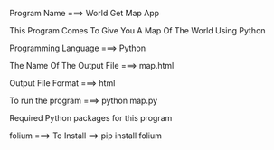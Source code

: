 Program Name ===> World Get Map App

This Program Comes To Give You A Map Of The World Using Python

Programming Language ===> Python

The Name Of The Output File ===> map.html

Output File Format ===> html

To run the program ===> python map.py

Required Python packages for this program

folium ===> To Install ==> pip install folium

